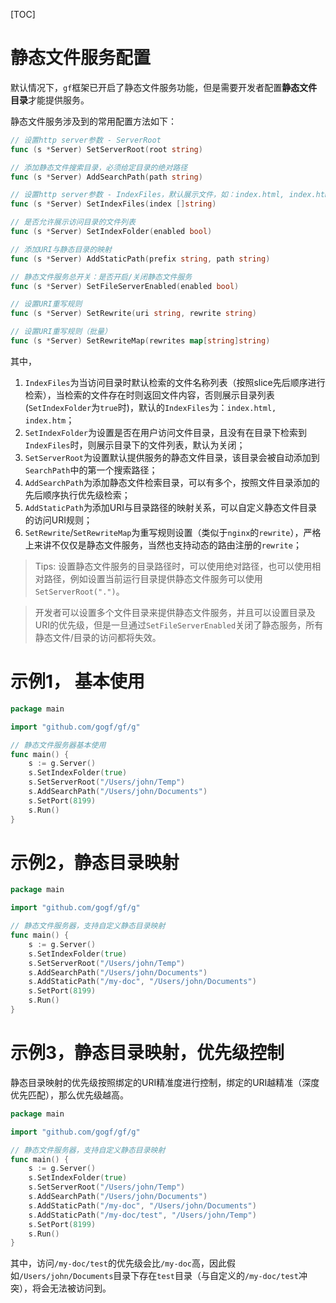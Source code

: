 [TOC]

# 静态文件服务配置
默认情况下，`gf`框架已开启了静态文件服务功能，但是需要开发者配置**静态文件目录**才能提供服务。

静态文件服务涉及到的常用配置方法如下：
```go
// 设置http server参数 - ServerRoot
func (s *Server) SetServerRoot(root string)

// 添加静态文件搜索目录，必须给定目录的绝对路径
func (s *Server) AddSearchPath(path string)

// 设置http server参数 - IndexFiles，默认展示文件，如：index.html, index.htm
func (s *Server) SetIndexFiles(index []string)

// 是否允许展示访问目录的文件列表
func (s *Server) SetIndexFolder(enabled bool)

// 添加URI与静态目录的映射
func (s *Server) AddStaticPath(prefix string, path string)

// 静态文件服务总开关：是否开启/关闭静态文件服务
func (s *Server) SetFileServerEnabled(enabled bool)

// 设置URI重写规则
func (s *Server) SetRewrite(uri string, rewrite string) 

// 设置URI重写规则（批量）
func (s *Server) SetRewriteMap(rewrites map[string]string) 
```
其中，
1. `IndexFiles`为当访问目录时默认检索的文件名称列表（按照slice先后顺序进行检索），当检索的文件存在时则返回文件内容，否则展示目录列表(`SetIndexFolder`为`true`时)，默认的`IndexFiles`为：`index.html, index.htm`；
1. `SetIndexFolder`为设置是否在用户访问文件目录，且没有在目录下检索到`IndexFiles`时，则展示目录下的文件列表，默认为关闭；
1. `SetServerRoot`为设置默认提供服务的静态文件目录，该目录会被自动添加到`SearchPath`中的第一个搜索路径；
1. `AddSearchPath`为添加静态文件检索目录，可以有多个，按照文件目录添加的先后顺序执行优先级检索；
1. `AddStaticPath`为添加URI与目录路径的映射关系，可以自定义静态文件目录的访问URI规则；
1. `SetRewrite`/`SetRewriteMap`为重写规则设置（类似于`nginx`的`rewrite`），严格上来讲不仅仅是静态文件服务，当然也支持动态的路由注册的`rewrite`；

> Tips: 设置静态文件服务的目录路径时，可以使用绝对路径，也可以使用相对路径，例如设置当前运行目录提供静态文件服务可以使用`SetServerRoot(".")`。

> 开发者可以设置多个文件目录来提供静态文件服务，并且可以设置目录及URI的优先级，但是一旦通过`SetFileServerEnabled`关闭了静态服务，所有静态文件/目录的访问都将失效。

# 示例1， 基本使用
```go
package main

import "github.com/gogf/gf/g"

// 静态文件服务器基本使用
func main() {
    s := g.Server()
    s.SetIndexFolder(true)
    s.SetServerRoot("/Users/john/Temp")
    s.AddSearchPath("/Users/john/Documents")
    s.SetPort(8199)
    s.Run()
}
```

# 示例2，静态目录映射
```go
package main

import "github.com/gogf/gf/g"

// 静态文件服务器，支持自定义静态目录映射
func main() {
    s := g.Server()
    s.SetIndexFolder(true)
    s.SetServerRoot("/Users/john/Temp")
    s.AddSearchPath("/Users/john/Documents")
    s.AddStaticPath("/my-doc", "/Users/john/Documents")
    s.SetPort(8199)
    s.Run()
}
```

# 示例3，静态目录映射，优先级控制

静态目录映射的优先级按照绑定的URI精准度进行控制，绑定的URI越精准（深度优先匹配），那么优先级越高。

```go
package main

import "github.com/gogf/gf/g"

// 静态文件服务器，支持自定义静态目录映射
func main() {
    s := g.Server()
    s.SetIndexFolder(true)
    s.SetServerRoot("/Users/john/Temp")
    s.AddSearchPath("/Users/john/Documents")
    s.AddStaticPath("/my-doc", "/Users/john/Documents")
    s.AddStaticPath("/my-doc/test", "/Users/john/Temp")
    s.SetPort(8199)
    s.Run()
}
```
其中，访问`/my-doc/test`的优先级会比`/my-doc`高，因此假如`/Users/john/Documents`目录下存在`test`目录（与自定义的`/my-doc/test`冲突），将会无法被访问到。

